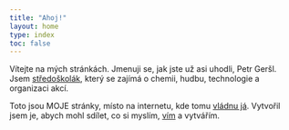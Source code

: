 ```yaml
---
title: "Ahoj!"
layout: home
type: index
toc: false
---
```

Vítejte na mých stránkách. Jmenuji se, jak jste už asi uhodli, Petr Geršl. Jsem [středoškolák](https://www.cmgp.cz/), který se zajímá o chemii, hudbu, technologie a organizaci akcí.

Toto jsou MOJE stránky, místo na internetu, kde tomu [vládnu já](https://www.youtube.com/watch?v=bdKZVIGRAKQ&list=PL-p5XmQHB_JRRnoQyjOfioJdDmu87DIJc). Vytvořil jsem je, abych mohl sdílet, co si myslím, [vím](https://www.swyx.io/learn-in-public) a vytvářím.
